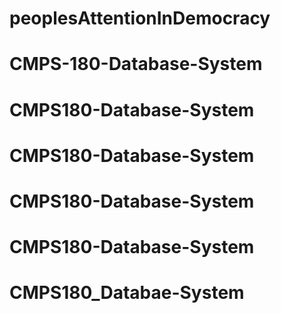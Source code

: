 # peoplesAttentionInDemocracy
# CMPS-180-Database-System
# CMPS180-Database-System
# CMPS180-Database-System
# CMPS180-Database-System
# CMPS180-Database-System
# CMPS180_Databae-System
